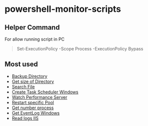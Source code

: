 # powershell-monitor-scripts

## Helper Command

For allow running script in PC

> Set-ExecutionPolicy -Scope Process -ExecutionPolicy Bypass

## Most used

- [Backup Directory](./Files/TarasolBackup.ps1)
- [Get size of Directory](./Logs/LogsCal.ps1)
- [Search File](./Search/search_file.ps1)
- [Create Task Scheduler Windows](./Scheduler/TempScheduler%20Tr4.ps1)
- [Watch Performance Server](./Performance/PerformanceMointoring.ps1)
- [Restart specific Pool](./IISScripts/RecycleSpecificPools.ps1)
- [Get number process](./System/Get-Process.ps1)
- [Get EventLog Windows](./System/Get-EventLog.ps1)
- [Read logs IIS](./Logs/ReadIISLogs.ps1)
